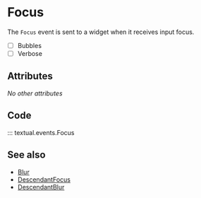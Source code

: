 # Focus

The `Focus` event is sent to a widget when it receives input focus.

- [ ] Bubbles
- [ ] Verbose

## Attributes

_No other attributes_

## Code

::: textual.events.Focus

## See also

- [Blur](blur.md)
- [DescendantFocus](descendant_focus.md)
- [DescendantBlur](descendant_blur.md)
